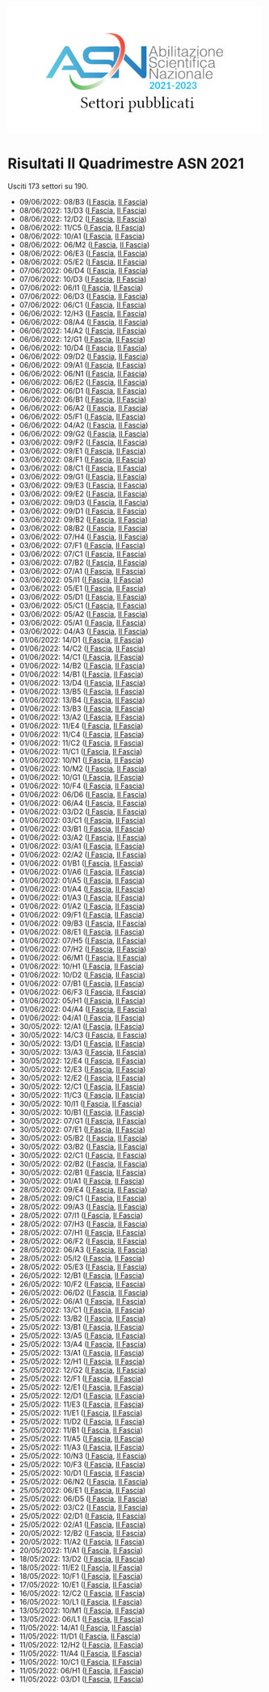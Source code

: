 ![logo](img/logo-2021.png)

# Risultati II Quadrimestre ASN 2021

Usciti 173 settori su 190.

- 09/06/2022: 08/B3 ([I Fascia](https://asn21.cineca.it/pubblico/miur/esito/08%252FB3/1/2), [II Fascia](https://asn21.cineca.it/pubblico/miur/esito/08%252FB3/2/2))
- 08/06/2022: 13/D3 ([I Fascia](https://asn21.cineca.it/pubblico/miur/esito/13%252FD3/1/2), [II Fascia](https://asn21.cineca.it/pubblico/miur/esito/13%252FD3/2/2))
- 08/06/2022: 12/D2 ([I Fascia](https://asn21.cineca.it/pubblico/miur/esito/12%252FD2/1/2), [II Fascia](https://asn21.cineca.it/pubblico/miur/esito/12%252FD2/2/2))
- 08/06/2022: 11/C5 ([I Fascia](https://asn21.cineca.it/pubblico/miur/esito/11%252FC5/1/2), [II Fascia](https://asn21.cineca.it/pubblico/miur/esito/11%252FC5/2/2))
- 08/06/2022: 10/A1 ([I Fascia](https://asn21.cineca.it/pubblico/miur/esito/10%252FA1/1/2), [II Fascia](https://asn21.cineca.it/pubblico/miur/esito/10%252FA1/2/2))
- 08/06/2022: 06/M2 ([I Fascia](https://asn21.cineca.it/pubblico/miur/esito/06%252FM2/1/2), [II Fascia](https://asn21.cineca.it/pubblico/miur/esito/06%252FM2/2/2))
- 08/06/2022: 06/E3 ([I Fascia](https://asn21.cineca.it/pubblico/miur/esito/06%252FE3/1/2), [II Fascia](https://asn21.cineca.it/pubblico/miur/esito/06%252FE3/2/2))
- 08/06/2022: 05/E2 ([I Fascia](https://asn21.cineca.it/pubblico/miur/esito/05%252FE2/1/2), [II Fascia](https://asn21.cineca.it/pubblico/miur/esito/05%252FE2/2/2))
- 07/06/2022: 06/D4 ([I Fascia](https://asn21.cineca.it/pubblico/miur/esito/06%252FD4/1/2), [II Fascia](https://asn21.cineca.it/pubblico/miur/esito/06%252FD4/2/2))
- 07/06/2022: 10/D3 ([I Fascia](https://asn21.cineca.it/pubblico/miur/esito/10%252FD3/1/2), [II Fascia](https://asn21.cineca.it/pubblico/miur/esito/10%252FD3/2/2))
- 07/06/2022: 06/I1 ([I Fascia](https://asn21.cineca.it/pubblico/miur/esito/06%252FI1/1/2), [II Fascia](https://asn21.cineca.it/pubblico/miur/esito/06%252FI1/2/2))
- 07/06/2022: 06/D3 ([I Fascia](https://asn21.cineca.it/pubblico/miur/esito/06%252FD3/1/2), [II Fascia](https://asn21.cineca.it/pubblico/miur/esito/06%252FD3/2/2))
- 07/06/2022: 06/C1 ([I Fascia](https://asn21.cineca.it/pubblico/miur/esito/06%252FC1/1/2), [II Fascia](https://asn21.cineca.it/pubblico/miur/esito/06%252FC1/2/2))
- 06/06/2022: 12/H3 ([I Fascia](https://asn21.cineca.it/pubblico/miur/esito/12%252FH3/1/2), [II Fascia](https://asn21.cineca.it/pubblico/miur/esito/12%252FH3/2/2))
- 06/06/2022: 08/A4 ([I Fascia](https://asn21.cineca.it/pubblico/miur/esito/08%252FA4/1/2), [II Fascia](https://asn21.cineca.it/pubblico/miur/esito/08%252FA4/2/2))
- 06/06/2022: 14/A2 ([I Fascia](https://asn21.cineca.it/pubblico/miur/esito/14%252FA2/1/2), [II Fascia](https://asn21.cineca.it/pubblico/miur/esito/14%252FA2/2/2))
- 06/06/2022: 12/G1 ([I Fascia](https://asn21.cineca.it/pubblico/miur/esito/12%252FG1/1/2), [II Fascia](https://asn21.cineca.it/pubblico/miur/esito/12%252FG1/2/2))
- 06/06/2022: 10/D4 ([I Fascia](https://asn21.cineca.it/pubblico/miur/esito/10%252FD4/1/2), [II Fascia](https://asn21.cineca.it/pubblico/miur/esito/10%252FD4/2/2))
- 06/06/2022: 09/D2 ([I Fascia](https://asn21.cineca.it/pubblico/miur/esito/09%252FD2/1/2), [II Fascia](https://asn21.cineca.it/pubblico/miur/esito/09%252FD2/2/2))
- 06/06/2022: 09/A1 ([I Fascia](https://asn21.cineca.it/pubblico/miur/esito/09%252FA1/1/2), [II Fascia](https://asn21.cineca.it/pubblico/miur/esito/09%252FA1/2/2))
- 06/06/2022: 06/N1 ([I Fascia](https://asn21.cineca.it/pubblico/miur/esito/06%252FN1/1/2), [II Fascia](https://asn21.cineca.it/pubblico/miur/esito/06%252FN1/2/2))
- 06/06/2022: 06/E2 ([I Fascia](https://asn21.cineca.it/pubblico/miur/esito/06%252FE2/1/2), [II Fascia](https://asn21.cineca.it/pubblico/miur/esito/06%252FE2/2/2))
- 06/06/2022: 06/D1 ([I Fascia](https://asn21.cineca.it/pubblico/miur/esito/06%252FD1/1/2), [II Fascia](https://asn21.cineca.it/pubblico/miur/esito/06%252FD1/2/2))
- 06/06/2022: 06/B1 ([I Fascia](https://asn21.cineca.it/pubblico/miur/esito/06%252FB1/1/2), [II Fascia](https://asn21.cineca.it/pubblico/miur/esito/06%252FB1/2/2))
- 06/06/2022: 06/A2 ([I Fascia](https://asn21.cineca.it/pubblico/miur/esito/06%252FA2/1/2), [II Fascia](https://asn21.cineca.it/pubblico/miur/esito/06%252FA2/2/2))
- 06/06/2022: 05/F1 ([I Fascia](https://asn21.cineca.it/pubblico/miur/esito/05%252FF1/1/2), [II Fascia](https://asn21.cineca.it/pubblico/miur/esito/05%252FF1/2/2))
- 06/06/2022: 04/A2 ([I Fascia](https://asn21.cineca.it/pubblico/miur/esito/04%252FA2/1/2), [II Fascia](https://asn21.cineca.it/pubblico/miur/esito/04%252FA2/2/2))
- 06/06/2022: 09/G2 ([I Fascia](https://asn21.cineca.it/pubblico/miur/esito/09%252FG2/1/2), [II Fascia](https://asn21.cineca.it/pubblico/miur/esito/09%252FG2/2/2))
- 03/06/2022: 09/F2 ([I Fascia](https://asn21.cineca.it/pubblico/miur/esito/09%252FF2/1/2), [II Fascia](https://asn21.cineca.it/pubblico/miur/esito/09%252FF2/2/2))
- 03/06/2022: 09/E1 ([I Fascia](https://asn21.cineca.it/pubblico/miur/esito/09%252FE1/1/2), [II Fascia](https://asn21.cineca.it/pubblico/miur/esito/09%252FE1/2/2))
- 03/06/2022: 08/F1 ([I Fascia](https://asn21.cineca.it/pubblico/miur/esito/08%252FF1/1/2), [II Fascia](https://asn21.cineca.it/pubblico/miur/esito/08%252FF1/2/2))
- 03/06/2022: 08/C1 ([I Fascia](https://asn21.cineca.it/pubblico/miur/esito/08%252FC1/1/2), [II Fascia](https://asn21.cineca.it/pubblico/miur/esito/08%252FC1/2/2))
- 03/06/2022: 09/G1 ([I Fascia](https://asn21.cineca.it/pubblico/miur/esito/09%252FG1/1/2), [II Fascia](https://asn21.cineca.it/pubblico/miur/esito/09%252FG1/2/2))
- 03/06/2022: 09/E3 ([I Fascia](https://asn21.cineca.it/pubblico/miur/esito/09%252FE3/1/2), [II Fascia](https://asn21.cineca.it/pubblico/miur/esito/09%252FE3/2/2))
- 03/06/2022: 09/E2 ([I Fascia](https://asn21.cineca.it/pubblico/miur/esito/09%252FE2/1/2), [II Fascia](https://asn21.cineca.it/pubblico/miur/esito/09%252FE2/2/2))
- 03/06/2022: 09/D3 ([I Fascia](https://asn21.cineca.it/pubblico/miur/esito/09%252FD3/1/2), [II Fascia](https://asn21.cineca.it/pubblico/miur/esito/09%252FD3/2/2))
- 03/06/2022: 09/D1 ([I Fascia](https://asn21.cineca.it/pubblico/miur/esito/09%252FD1/1/2), [II Fascia](https://asn21.cineca.it/pubblico/miur/esito/09%252FD1/2/2))
- 03/06/2022: 09/B2 ([I Fascia](https://asn21.cineca.it/pubblico/miur/esito/09%252FB2/1/2), [II Fascia](https://asn21.cineca.it/pubblico/miur/esito/09%252FB2/2/2))
- 03/06/2022: 08/B2 ([I Fascia](https://asn21.cineca.it/pubblico/miur/esito/08%252FB2/1/2), [II Fascia](https://asn21.cineca.it/pubblico/miur/esito/08%252FB2/2/2))
- 03/06/2022: 07/H4 ([I Fascia](https://asn21.cineca.it/pubblico/miur/esito/07%252FH4/1/2), [II Fascia](https://asn21.cineca.it/pubblico/miur/esito/07%252FH4/2/2))
- 03/06/2022: 07/F1 ([I Fascia](https://asn21.cineca.it/pubblico/miur/esito/07%252FF1/1/2), [II Fascia](https://asn21.cineca.it/pubblico/miur/esito/07%252FF1/2/2))
- 03/06/2022: 07/C1 ([I Fascia](https://asn21.cineca.it/pubblico/miur/esito/07%252FC1/1/2), [II Fascia](https://asn21.cineca.it/pubblico/miur/esito/07%252FC1/2/2))
- 03/06/2022: 07/B2 ([I Fascia](https://asn21.cineca.it/pubblico/miur/esito/07%252FB2/1/2), [II Fascia](https://asn21.cineca.it/pubblico/miur/esito/07%252FB2/2/2))
- 03/06/2022: 07/A1 ([I Fascia](https://asn21.cineca.it/pubblico/miur/esito/07%252FA1/1/2), [II Fascia](https://asn21.cineca.it/pubblico/miur/esito/07%252FA1/2/2))
- 03/06/2022: 05/I1 ([I Fascia](https://asn21.cineca.it/pubblico/miur/esito/05%252FI1/1/2), [II Fascia](https://asn21.cineca.it/pubblico/miur/esito/05%252FI1/2/2))
- 03/06/2022: 05/E1 ([I Fascia](https://asn21.cineca.it/pubblico/miur/esito/05%252FE1/1/2), [II Fascia](https://asn21.cineca.it/pubblico/miur/esito/05%252FE1/2/2))
- 03/06/2022: 05/D1 ([I Fascia](https://asn21.cineca.it/pubblico/miur/esito/05%252FD1/1/2), [II Fascia](https://asn21.cineca.it/pubblico/miur/esito/05%252FD1/2/2))
- 03/06/2022: 05/C1 ([I Fascia](https://asn21.cineca.it/pubblico/miur/esito/05%252FC1/1/2), [II Fascia](https://asn21.cineca.it/pubblico/miur/esito/05%252FC1/2/2))
- 03/06/2022: 05/A2 ([I Fascia](https://asn21.cineca.it/pubblico/miur/esito/05%252FA2/1/2), [II Fascia](https://asn21.cineca.it/pubblico/miur/esito/05%252FA2/2/2))
- 03/06/2022: 05/A1 ([I Fascia](https://asn21.cineca.it/pubblico/miur/esito/05%252FA1/1/2), [II Fascia](https://asn21.cineca.it/pubblico/miur/esito/05%252FA1/2/2))
- 03/06/2022: 04/A3 ([I Fascia](https://asn21.cineca.it/pubblico/miur/esito/04%252FA3/1/2), [II Fascia](https://asn21.cineca.it/pubblico/miur/esito/04%252FA3/2/2))
- 01/06/2022: 14/D1 ([I Fascia](https://asn21.cineca.it/pubblico/miur/esito/14%252FD1/1/2), [II Fascia](https://asn21.cineca.it/pubblico/miur/esito/14%252FD1/2/2))
- 01/06/2022: 14/C2 ([I Fascia](https://asn21.cineca.it/pubblico/miur/esito/14%252FC2/1/2), [II Fascia](https://asn21.cineca.it/pubblico/miur/esito/14%252FC2/2/2))
- 01/06/2022: 14/C1 ([I Fascia](https://asn21.cineca.it/pubblico/miur/esito/14%252FC1/1/2), [II Fascia](https://asn21.cineca.it/pubblico/miur/esito/14%252FC1/2/2))
- 01/06/2022: 14/B2 ([I Fascia](https://asn21.cineca.it/pubblico/miur/esito/14%252FB2/1/2), [II Fascia](https://asn21.cineca.it/pubblico/miur/esito/14%252FB2/2/2))
- 01/06/2022: 14/B1 ([I Fascia](https://asn21.cineca.it/pubblico/miur/esito/14%252FB1/1/2), [II Fascia](https://asn21.cineca.it/pubblico/miur/esito/14%252FB1/2/2))
- 01/06/2022: 13/D4 ([I Fascia](https://asn21.cineca.it/pubblico/miur/esito/13%252FD4/1/2), [II Fascia](https://asn21.cineca.it/pubblico/miur/esito/13%252FD4/2/2))
- 01/06/2022: 13/B5 ([I Fascia](https://asn21.cineca.it/pubblico/miur/esito/13%252FB5/1/2), [II Fascia](https://asn21.cineca.it/pubblico/miur/esito/13%252FB5/2/2))
- 01/06/2022: 13/B4 ([I Fascia](https://asn21.cineca.it/pubblico/miur/esito/13%252FB4/1/2), [II Fascia](https://asn21.cineca.it/pubblico/miur/esito/13%252FB4/2/2))
- 01/06/2022: 13/B3 ([I Fascia](https://asn21.cineca.it/pubblico/miur/esito/13%252FB3/1/2), [II Fascia](https://asn21.cineca.it/pubblico/miur/esito/13%252FB3/2/2))
- 01/06/2022: 13/A2 ([I Fascia](https://asn21.cineca.it/pubblico/miur/esito/13%252FA2/1/2), [II Fascia](https://asn21.cineca.it/pubblico/miur/esito/13%252FA2/2/2))
- 01/06/2022: 11/E4 ([I Fascia](https://asn21.cineca.it/pubblico/miur/esito/11%252FE4/1/2), [II Fascia](https://asn21.cineca.it/pubblico/miur/esito/11%252FE4/2/2))
- 01/06/2022: 11/C4 ([I Fascia](https://asn21.cineca.it/pubblico/miur/esito/11%252FC4/1/2), [II Fascia](https://asn21.cineca.it/pubblico/miur/esito/11%252FC4/2/2))
- 01/06/2022: 11/C2 ([I Fascia](https://asn21.cineca.it/pubblico/miur/esito/11%252FC2/1/2), [II Fascia](https://asn21.cineca.it/pubblico/miur/esito/11%252FC2/2/2))
- 01/06/2022: 11/C1 ([I Fascia](https://asn21.cineca.it/pubblico/miur/esito/11%252FC1/1/2), [II Fascia](https://asn21.cineca.it/pubblico/miur/esito/11%252FC1/2/2))
- 01/06/2022: 10/N1 ([I Fascia](https://asn21.cineca.it/pubblico/miur/esito/10%252FN1/1/2), [II Fascia](https://asn21.cineca.it/pubblico/miur/esito/10%252FN1/2/2))
- 01/06/2022: 10/M2 ([I Fascia](https://asn21.cineca.it/pubblico/miur/esito/10%252FM2/1/2), [II Fascia](https://asn21.cineca.it/pubblico/miur/esito/10%252FM2/2/2))
- 01/06/2022: 10/G1 ([I Fascia](https://asn21.cineca.it/pubblico/miur/esito/10%252FG1/1/2), [II Fascia](https://asn21.cineca.it/pubblico/miur/esito/10%252FG1/2/2))
- 01/06/2022: 10/F4 ([I Fascia](https://asn21.cineca.it/pubblico/miur/esito/10%252FF4/1/2), [II Fascia](https://asn21.cineca.it/pubblico/miur/esito/10%252FF4/2/2))
- 01/06/2022: 06/D6 ([I Fascia](https://asn21.cineca.it/pubblico/miur/esito/06%252FD6/1/2), [II Fascia](https://asn21.cineca.it/pubblico/miur/esito/06%252FD6/2/2))
- 01/06/2022: 06/A4 ([I Fascia](https://asn21.cineca.it/pubblico/miur/esito/06%252FA4/1/2), [II Fascia](https://asn21.cineca.it/pubblico/miur/esito/06%252FA4/2/2))
- 01/06/2022: 03/D2 ([I Fascia](https://asn21.cineca.it/pubblico/miur/esito/03%252FD2/1/2), [II Fascia](https://asn21.cineca.it/pubblico/miur/esito/03%252FD2/2/2))
- 01/06/2022: 03/C1 ([I Fascia](https://asn21.cineca.it/pubblico/miur/esito/03%252FC1/1/2), [II Fascia](https://asn21.cineca.it/pubblico/miur/esito/03%252FC1/2/2))
- 01/06/2022: 03/B1 ([I Fascia](https://asn21.cineca.it/pubblico/miur/esito/03%252FB1/1/2), [II Fascia](https://asn21.cineca.it/pubblico/miur/esito/03%252FB1/2/2))
- 01/06/2022: 03/A2 ([I Fascia](https://asn21.cineca.it/pubblico/miur/esito/03%252FA2/1/2), [II Fascia](https://asn21.cineca.it/pubblico/miur/esito/03%252FA2/2/2))
- 01/06/2022: 03/A1 ([I Fascia](https://asn21.cineca.it/pubblico/miur/esito/03%252FA1/1/2), [II Fascia](https://asn21.cineca.it/pubblico/miur/esito/03%252FA1/2/2))
- 01/06/2022: 02/A2 ([I Fascia](https://asn21.cineca.it/pubblico/miur/esito/02%252FA2/1/2), [II Fascia](https://asn21.cineca.it/pubblico/miur/esito/02%252FA2/2/2))
- 01/06/2022: 01/B1 ([I Fascia](https://asn21.cineca.it/pubblico/miur/esito/01%252FB1/1/2), [II Fascia](https://asn21.cineca.it/pubblico/miur/esito/01%252FB1/2/2))
- 01/06/2022: 01/A6 ([I Fascia](https://asn21.cineca.it/pubblico/miur/esito/01%252FA6/1/2), [II Fascia](https://asn21.cineca.it/pubblico/miur/esito/01%252FA6/2/2))
- 01/06/2022: 01/A5 ([I Fascia](https://asn21.cineca.it/pubblico/miur/esito/01%252FA5/1/2), [II Fascia](https://asn21.cineca.it/pubblico/miur/esito/01%252FA5/2/2))
- 01/06/2022: 01/A4 ([I Fascia](https://asn21.cineca.it/pubblico/miur/esito/01%252FA4/1/2), [II Fascia](https://asn21.cineca.it/pubblico/miur/esito/01%252FA4/2/2))
- 01/06/2022: 01/A3 ([I Fascia](https://asn21.cineca.it/pubblico/miur/esito/01%252FA3/1/2), [II Fascia](https://asn21.cineca.it/pubblico/miur/esito/01%252FA3/2/2))
- 01/06/2022: 01/A2 ([I Fascia](https://asn21.cineca.it/pubblico/miur/esito/01%252FA2/1/2), [II Fascia](https://asn21.cineca.it/pubblico/miur/esito/01%252FA2/2/2))
- 01/06/2022: 09/F1 ([I Fascia](https://asn21.cineca.it/pubblico/miur/esito/09%252FF1/1/2), [II Fascia](https://asn21.cineca.it/pubblico/miur/esito/09%252FF1/2/2))
- 01/06/2022: 09/B3 ([I Fascia](https://asn21.cineca.it/pubblico/miur/esito/09%252FB3/1/2), [II Fascia](https://asn21.cineca.it/pubblico/miur/esito/09%252FB3/2/2))
- 01/06/2022: 08/E1 ([I Fascia](https://asn21.cineca.it/pubblico/miur/esito/08%252FE1/1/2), [II Fascia](https://asn21.cineca.it/pubblico/miur/esito/08%252FE1/2/2))
- 01/06/2022: 07/H5 ([I Fascia](https://asn21.cineca.it/pubblico/miur/esito/07%252FH5/1/2), [II Fascia](https://asn21.cineca.it/pubblico/miur/esito/07%252FH5/2/2))
- 01/06/2022: 07/H2 ([I Fascia](https://asn21.cineca.it/pubblico/miur/esito/07%252FH2/1/2), [II Fascia](https://asn21.cineca.it/pubblico/miur/esito/07%252FH2/2/2))
- 01/06/2022: 06/M1 ([I Fascia](https://asn21.cineca.it/pubblico/miur/esito/06%252FM1/1/2), [II Fascia](https://asn21.cineca.it/pubblico/miur/esito/06%252FM1/2/2))
- 01/06/2022: 10/H1 ([I Fascia](https://asn21.cineca.it/pubblico/miur/esito/10%252FH1/1/2), [II Fascia](https://asn21.cineca.it/pubblico/miur/esito/10%252FH1/2/2))
- 01/06/2022: 10/D2 ([I Fascia](https://asn21.cineca.it/pubblico/miur/esito/10%252FD2/1/2), [II Fascia](https://asn21.cineca.it/pubblico/miur/esito/10%252FD2/2/2))
- 01/06/2022: 07/B1 ([I Fascia](https://asn21.cineca.it/pubblico/miur/esito/07%252FB1/1/2), [II Fascia](https://asn21.cineca.it/pubblico/miur/esito/07%252FB1/2/2))
- 01/06/2022: 06/F3 ([I Fascia](https://asn21.cineca.it/pubblico/miur/esito/06%252FF3/1/2), [II Fascia](https://asn21.cineca.it/pubblico/miur/esito/06%252FF3/2/2))
- 01/06/2022: 05/H1 ([I Fascia](https://asn21.cineca.it/pubblico/miur/esito/05%252FH1/1/2), [II Fascia](https://asn21.cineca.it/pubblico/miur/esito/05%252FH1/2/2))
- 01/06/2022: 04/A4 ([I Fascia](https://asn21.cineca.it/pubblico/miur/esito/04%252FA4/1/2), [II Fascia](https://asn21.cineca.it/pubblico/miur/esito/04%252FA4/2/2))
- 01/06/2022: 04/A1 ([I Fascia](https://asn21.cineca.it/pubblico/miur/esito/04%252FA1/1/2), [II Fascia](https://asn21.cineca.it/pubblico/miur/esito/04%252FA1/2/2))
- 30/05/2022: 12/A1 ([I Fascia](https://asn21.cineca.it/pubblico/miur/esito/12%252FA1/1/2), [II Fascia](https://asn21.cineca.it/pubblico/miur/esito/12%252FA1/2/2))
- 30/05/2022: 14/C3 ([I Fascia](https://asn21.cineca.it/pubblico/miur/esito/14%252FC3/1/2), [II Fascia](https://asn21.cineca.it/pubblico/miur/esito/14%252FC3/2/2))
- 30/05/2022: 13/D1 ([I Fascia](https://asn21.cineca.it/pubblico/miur/esito/13%252FD1/1/2), [II Fascia](https://asn21.cineca.it/pubblico/miur/esito/13%252FD1/2/2))
- 30/05/2022: 13/A3 ([I Fascia](https://asn21.cineca.it/pubblico/miur/esito/13%252FA3/1/2), [II Fascia](https://asn21.cineca.it/pubblico/miur/esito/13%252FA3/2/2))
- 30/05/2022: 12/E4 ([I Fascia](https://asn21.cineca.it/pubblico/miur/esito/12%252FE4/1/2), [II Fascia](https://asn21.cineca.it/pubblico/miur/esito/12%252FE4/2/2))
- 30/05/2022: 12/E3 ([I Fascia](https://asn21.cineca.it/pubblico/miur/esito/12%252FE3/1/2), [II Fascia](https://asn21.cineca.it/pubblico/miur/esito/12%252FE3/2/2))
- 30/05/2022: 12/E2 ([I Fascia](https://asn21.cineca.it/pubblico/miur/esito/12%252FE2/1/2), [II Fascia](https://asn21.cineca.it/pubblico/miur/esito/12%252FE2/2/2))
- 30/05/2022: 12/C1 ([I Fascia](https://asn21.cineca.it/pubblico/miur/esito/12%252FC1/1/2), [II Fascia](https://asn21.cineca.it/pubblico/miur/esito/12%252FC1/2/2))
- 30/05/2022: 11/C3 ([I Fascia](https://asn21.cineca.it/pubblico/miur/esito/11%252FC3/1/2), [II Fascia](https://asn21.cineca.it/pubblico/miur/esito/11%252FC3/2/2))
- 30/05/2022: 10/I1 ([I Fascia](https://asn21.cineca.it/pubblico/miur/esito/10%252FI1/1/2), [II Fascia](https://asn21.cineca.it/pubblico/miur/esito/10%252FI1/2/2))
- 30/05/2022: 10/B1 ([I Fascia](https://asn21.cineca.it/pubblico/miur/esito/10%252FB1/1/2), [II Fascia](https://asn21.cineca.it/pubblico/miur/esito/10%252FB1/2/2))
- 30/05/2022: 07/G1 ([I Fascia](https://asn21.cineca.it/pubblico/miur/esito/07%252FG1/1/2), [II Fascia](https://asn21.cineca.it/pubblico/miur/esito/07%252FG1/2/2))
- 30/05/2022: 07/E1 ([I Fascia](https://asn21.cineca.it/pubblico/miur/esito/07%252FE1/1/2), [II Fascia](https://asn21.cineca.it/pubblico/miur/esito/07%252FE1/2/2))
- 30/05/2022: 05/B2 ([I Fascia](https://asn21.cineca.it/pubblico/miur/esito/05%252FB2/1/2), [II Fascia](https://asn21.cineca.it/pubblico/miur/esito/05%252FB2/2/2))
- 30/05/2022: 03/B2 ([I Fascia](https://asn21.cineca.it/pubblico/miur/esito/03%252FB2/1/2), [II Fascia](https://asn21.cineca.it/pubblico/miur/esito/03%252FB2/2/2))
- 30/05/2022: 02/C1 ([I Fascia](https://asn21.cineca.it/pubblico/miur/esito/02%252FC1/1/2), [II Fascia](https://asn21.cineca.it/pubblico/miur/esito/02%252FC1/2/2))
- 30/05/2022: 02/B2 ([I Fascia](https://asn21.cineca.it/pubblico/miur/esito/02%252FB2/1/2), [II Fascia](https://asn21.cineca.it/pubblico/miur/esito/02%252FB2/2/2))
- 30/05/2022: 02/B1 ([I Fascia](https://asn21.cineca.it/pubblico/miur/esito/02%252FB1/1/2), [II Fascia](https://asn21.cineca.it/pubblico/miur/esito/02%252FB1/2/2))
- 30/05/2022: 01/A1 ([I Fascia](https://asn21.cineca.it/pubblico/miur/esito/01%252FA1/1/2), [II Fascia](https://asn21.cineca.it/pubblico/miur/esito/01%252FA1/2/2))
- 28/05/2022: 09/E4 ([I Fascia](https://asn21.cineca.it/pubblico/miur/esito/09%252FE4/1/2), [II Fascia](https://asn21.cineca.it/pubblico/miur/esito/09%252FE4/2/2))
- 28/05/2022: 09/C1 ([I Fascia](https://asn21.cineca.it/pubblico/miur/esito/09%252FC1/1/2), [II Fascia](https://asn21.cineca.it/pubblico/miur/esito/09%252FC1/2/2))
- 28/05/2022: 09/A3 ([I Fascia](https://asn21.cineca.it/pubblico/miur/esito/09%252FA3/1/2), [II Fascia](https://asn21.cineca.it/pubblico/miur/esito/09%252FA3/2/2))
- 28/05/2022: 07/I1 ([I Fascia](https://asn21.cineca.it/pubblico/miur/esito/07%252FI1/1/2), [II Fascia](https://asn21.cineca.it/pubblico/miur/esito/07%252FI1/2/2))
- 28/05/2022: 07/H3 ([I Fascia](https://asn21.cineca.it/pubblico/miur/esito/07%252FH3/1/2), [II Fascia](https://asn21.cineca.it/pubblico/miur/esito/07%252FH3/2/2))
- 28/05/2022: 07/H1 ([I Fascia](https://asn21.cineca.it/pubblico/miur/esito/07%252FH1/1/2), [II Fascia](https://asn21.cineca.it/pubblico/miur/esito/07%252FH1/2/2))
- 28/05/2022: 06/F2 ([I Fascia](https://asn21.cineca.it/pubblico/miur/esito/06%252FF2/1/2), [II Fascia](https://asn21.cineca.it/pubblico/miur/esito/06%252FF2/2/2))
- 28/05/2022: 06/A3 ([I Fascia](https://asn21.cineca.it/pubblico/miur/esito/06%252FA3/1/2), [II Fascia](https://asn21.cineca.it/pubblico/miur/esito/06%252FA3/2/2))
- 28/05/2022: 05/I2 ([I Fascia](https://asn21.cineca.it/pubblico/miur/esito/05%252FI2/1/2), [II Fascia](https://asn21.cineca.it/pubblico/miur/esito/05%252FI2/2/2))
- 28/05/2022: 05/E3 ([I Fascia](https://asn21.cineca.it/pubblico/miur/esito/05%252FE3/1/2), [II Fascia](https://asn21.cineca.it/pubblico/miur/esito/05%252FE3/2/2))
- 26/05/2022: 12/B1 ([I Fascia](https://asn21.cineca.it/pubblico/miur/esito/12%252FB1/1/2), [II Fascia](https://asn21.cineca.it/pubblico/miur/esito/12%252FB1/2/2))
- 26/05/2022: 10/F2 ([I Fascia](https://asn21.cineca.it/pubblico/miur/esito/10%252FF2/1/2), [II Fascia](https://asn21.cineca.it/pubblico/miur/esito/10%252FF2/2/2))
- 26/05/2022: 06/D2 ([I Fascia](https://asn21.cineca.it/pubblico/miur/esito/06%252FD2/1/2), [II Fascia](https://asn21.cineca.it/pubblico/miur/esito/06%252FD2/2/2))
- 26/05/2022: 06/A1 ([I Fascia](https://asn21.cineca.it/pubblico/miur/esito/06%252FA1/1/2), [II Fascia](https://asn21.cineca.it/pubblico/miur/esito/06%252FA1/2/2))
- 25/05/2022: 13/C1 ([I Fascia](https://asn21.cineca.it/pubblico/miur/esito/13%252FC1/1/2), [II Fascia](https://asn21.cineca.it/pubblico/miur/esito/13%252FC1/2/2))
- 25/05/2022: 13/B2 ([I Fascia](https://asn21.cineca.it/pubblico/miur/esito/13%252FB2/1/2), [II Fascia](https://asn21.cineca.it/pubblico/miur/esito/13%252FB2/2/2))
- 25/05/2022: 13/B1 ([I Fascia](https://asn21.cineca.it/pubblico/miur/esito/13%252FB1/1/2), [II Fascia](https://asn21.cineca.it/pubblico/miur/esito/13%252FB1/2/2))
- 25/05/2022: 13/A5 ([I Fascia](https://asn21.cineca.it/pubblico/miur/esito/13%252FA5/1/2), [II Fascia](https://asn21.cineca.it/pubblico/miur/esito/13%252FA5/2/2))
- 25/05/2022: 13/A4 ([I Fascia](https://asn21.cineca.it/pubblico/miur/esito/13%252FA4/1/2), [II Fascia](https://asn21.cineca.it/pubblico/miur/esito/13%252FA4/2/2))
- 25/05/2022: 13/A1 ([I Fascia](https://asn21.cineca.it/pubblico/miur/esito/13%252FA1/1/2), [II Fascia](https://asn21.cineca.it/pubblico/miur/esito/13%252FA1/2/2))
- 25/05/2022: 12/H1 ([I Fascia](https://asn21.cineca.it/pubblico/miur/esito/12%252FH1/1/2), [II Fascia](https://asn21.cineca.it/pubblico/miur/esito/12%252FH1/2/2))
- 25/05/2022: 12/G2 ([I Fascia](https://asn21.cineca.it/pubblico/miur/esito/12%252FG2/1/2), [II Fascia](https://asn21.cineca.it/pubblico/miur/esito/12%252FG2/2/2))
- 25/05/2022: 12/F1 ([I Fascia](https://asn21.cineca.it/pubblico/miur/esito/12%252FF1/1/2), [II Fascia](https://asn21.cineca.it/pubblico/miur/esito/12%252FF1/2/2))
- 25/05/2022: 12/E1 ([I Fascia](https://asn21.cineca.it/pubblico/miur/esito/12%252FE1/1/2), [II Fascia](https://asn21.cineca.it/pubblico/miur/esito/12%252FE1/2/2))
- 25/05/2022: 12/D1 ([I Fascia](https://asn21.cineca.it/pubblico/miur/esito/12%252FD1/1/2), [II Fascia](https://asn21.cineca.it/pubblico/miur/esito/12%252FD1/2/2))
- 25/05/2022: 11/E3 ([I Fascia](https://asn21.cineca.it/pubblico/miur/esito/11%252FE3/1/2), [II Fascia](https://asn21.cineca.it/pubblico/miur/esito/11%252FE3/2/2))
- 25/05/2022: 11/E1 ([I Fascia](https://asn21.cineca.it/pubblico/miur/esito/11%252FE1/1/2), [II Fascia](https://asn21.cineca.it/pubblico/miur/esito/11%252FE1/2/2))
- 25/05/2022: 11/D2 ([I Fascia](https://asn21.cineca.it/pubblico/miur/esito/11%252FD2/1/2), [II Fascia](https://asn21.cineca.it/pubblico/miur/esito/11%252FD2/2/2))
- 25/05/2022: 11/B1 ([I Fascia](https://asn21.cineca.it/pubblico/miur/esito/11%252FB1/1/2), [II Fascia](https://asn21.cineca.it/pubblico/miur/esito/11%252FB1/2/2))
- 25/05/2022: 11/A5 ([I Fascia](https://asn21.cineca.it/pubblico/miur/esito/11%252FA5/1/2), [II Fascia](https://asn21.cineca.it/pubblico/miur/esito/11%252FA5/2/2))
- 25/05/2022: 11/A3 ([I Fascia](https://asn21.cineca.it/pubblico/miur/esito/11%252FA3/1/2), [II Fascia](https://asn21.cineca.it/pubblico/miur/esito/11%252FA3/2/2))
- 25/05/2022: 10/N3 ([I Fascia](https://asn21.cineca.it/pubblico/miur/esito/10%252FN3/1/2), [II Fascia](https://asn21.cineca.it/pubblico/miur/esito/10%252FN3/2/2))
- 25/05/2022: 10/F3 ([I Fascia](https://asn21.cineca.it/pubblico/miur/esito/10%252FF3/1/2), [II Fascia](https://asn21.cineca.it/pubblico/miur/esito/10%252FF3/2/2))
- 25/05/2022: 10/D1 ([I Fascia](https://asn21.cineca.it/pubblico/miur/esito/10%252FD1/1/2), [II Fascia](https://asn21.cineca.it/pubblico/miur/esito/10%252FD1/2/2))
- 25/05/2022: 06/N2 ([I Fascia](https://asn21.cineca.it/pubblico/miur/esito/06%252FN2/1/2), [II Fascia](https://asn21.cineca.it/pubblico/miur/esito/06%252FN2/2/2))
- 25/05/2022: 06/E1 ([I Fascia](https://asn21.cineca.it/pubblico/miur/esito/06%252FE1/1/2), [II Fascia](https://asn21.cineca.it/pubblico/miur/esito/06%252FE1/2/2))
- 25/05/2022: 06/D5 ([I Fascia](https://asn21.cineca.it/pubblico/miur/esito/06%252FD5/1/2), [II Fascia](https://asn21.cineca.it/pubblico/miur/esito/06%252FD5/2/2))
- 25/05/2022: 03/C2 ([I Fascia](https://asn21.cineca.it/pubblico/miur/esito/03%252FC2/1/2), [II Fascia](https://asn21.cineca.it/pubblico/miur/esito/03%252FC2/2/2))
- 25/05/2022: 02/D1 ([I Fascia](https://asn21.cineca.it/pubblico/miur/esito/02%252FD1/1/2), [II Fascia](https://asn21.cineca.it/pubblico/miur/esito/02%252FD1/2/2))
- 25/05/2022: 02/A1 ([I Fascia](https://asn21.cineca.it/pubblico/miur/esito/02%252FA1/1/2), [II Fascia](https://asn21.cineca.it/pubblico/miur/esito/02%252FA1/2/2))
- 20/05/2022: 12/B2 ([I Fascia](https://asn21.cineca.it/pubblico/miur/esito/12%252FB2/1/2), [II Fascia](https://asn21.cineca.it/pubblico/miur/esito/12%252FB2/2/2))
- 20/05/2022: 11/A2 ([I Fascia](https://asn21.cineca.it/pubblico/miur/esito/11%252FA2/1/2), [II Fascia](https://asn21.cineca.it/pubblico/miur/esito/11%252FA2/2/2))
- 20/05/2022: 11/A1 ([I Fascia](https://asn21.cineca.it/pubblico/miur/esito/11%252FA1/1/2), [II Fascia](https://asn21.cineca.it/pubblico/miur/esito/11%252FA1/2/2))
- 18/05/2022: 13/D2 ([I Fascia](https://asn21.cineca.it/pubblico/miur/esito/13%252FD2/1/2), [II Fascia](https://asn21.cineca.it/pubblico/miur/esito/13%252FD2/2/2))
- 18/05/2022: 11/E2 ([I Fascia](https://asn21.cineca.it/pubblico/miur/esito/11%252FE2/1/2), [II Fascia](https://asn21.cineca.it/pubblico/miur/esito/11%252FE2/2/2))
- 18/05/2022: 10/F1 ([I Fascia](https://asn21.cineca.it/pubblico/miur/esito/10%252FF1/1/2), [II Fascia](https://asn21.cineca.it/pubblico/miur/esito/10%252FF1/2/2))
- 17/05/2022: 10/E1 ([I Fascia](https://asn21.cineca.it/pubblico/miur/esito/10%252FE1/1/2), [II Fascia](https://asn21.cineca.it/pubblico/miur/esito/10%252FE1/2/2))
- 16/05/2022: 12/C2 ([I Fascia](https://asn21.cineca.it/pubblico/miur/esito/12%252FC2/1/2), [II Fascia](https://asn21.cineca.it/pubblico/miur/esito/12%252FC2/2/2))
- 16/05/2022: 10/L1 ([I Fascia](https://asn21.cineca.it/pubblico/miur/esito/10%252FL1/1/2), [II Fascia](https://asn21.cineca.it/pubblico/miur/esito/10%252FL1/2/2))
- 13/05/2022: 10/M1 ([I Fascia](https://asn21.cineca.it/pubblico/miur/esito/10%252FM1/1/2), [II Fascia](https://asn21.cineca.it/pubblico/miur/esito/10%252FM1/2/2))
- 13/05/2022: 06/L1 ([I Fascia](https://asn21.cineca.it/pubblico/miur/esito/06%252FL1/1/2), [II Fascia](https://asn21.cineca.it/pubblico/miur/esito/06%252FL1/2/2))
- 11/05/2022: 14/A1 ([I Fascia](https://asn21.cineca.it/pubblico/miur/esito/14%252FA1/1/2), [II Fascia](https://asn21.cineca.it/pubblico/miur/esito/14%252FA1/2/2))
- 11/05/2022: 11/D1 ([I Fascia](https://asn21.cineca.it/pubblico/miur/esito/11%252FD1/1/2), [II Fascia](https://asn21.cineca.it/pubblico/miur/esito/11%252FD1/2/2))
- 11/05/2022: 12/H2 ([I Fascia](https://asn21.cineca.it/pubblico/miur/esito/12%252FH2/1/2), [II Fascia](https://asn21.cineca.it/pubblico/miur/esito/12%252FH2/2/2))
- 11/05/2022: 11/A4 ([I Fascia](https://asn21.cineca.it/pubblico/miur/esito/11%252FA4/1/2), [II Fascia](https://asn21.cineca.it/pubblico/miur/esito/11%252FA4/2/2))
- 11/05/2022: 10/C1 ([I Fascia](https://asn21.cineca.it/pubblico/miur/esito/10%252FC1/1/2), [II Fascia](https://asn21.cineca.it/pubblico/miur/esito/10%252FC1/2/2))
- 11/05/2022: 06/H1 ([I Fascia](https://asn21.cineca.it/pubblico/miur/esito/06%252FH1/1/2), [II Fascia](https://asn21.cineca.it/pubblico/miur/esito/06%252FH1/2/2))
- 11/05/2022: 03/D1 ([I Fascia](https://asn21.cineca.it/pubblico/miur/esito/03%252FD1/1/2), [II Fascia](https://asn21.cineca.it/pubblico/miur/esito/03%252FD1/2/2))
